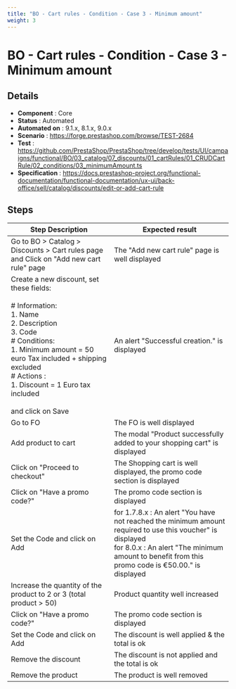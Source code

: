 ```yaml
---
title: "BO - Cart rules - Condition - Case 3 - Minimum amount"
weight: 3
---
```


# BO - Cart rules - Condition - Case 3 - Minimum amount
## Details
* **Component** : Core
* **Status** : Automated
* **Automated on** : 9.1.x, 8.1.x, 9.0.x
* **Scenario** : https://forge.prestashop.com/browse/TEST-2684
* **Test** : https://github.com/PrestaShop/PrestaShop/tree/develop/tests/UI/campaigns/functional/BO/03_catalog/07_discounts/01_cartRules/01_CRUDCartRule/02_conditions/03_minimumAmount.ts
* **Specification** : https://docs.prestashop-project.org/functional-documentation/functional-documentation/ux-ui/back-office/sell/catalog/discounts/edit-or-add-cart-rule

## Steps
| Step Description | Expected result |
| ----- | ----- |
| Go to BO > Catalog > Discounts > Cart rules page and Click on "Add new cart rule" page | The "Add new cart rule" page is well displayed |
| Create a new discount, set these fields:<br><br># Information:<br>1. Name<br>2. Description<br>3. Code<br># Conditions:<br>1. Minimum amount = 50 euro Tax included + shipping excluded<br># Actions :<br>1. Discount = 1 Euro tax included<br><br>and click on Save | An alert "Successful creation." is displayed |
| Go to FO | The FO is well displayed |
| Add product to cart | The modal "Product successfully added to your shopping cart" is displayed |
| Click on "Proceed to checkout" | The Shopping cart is well displayed, the promo code section is displayed |
| Click on "Have a promo code?" | The promo code section is displayed |
| Set the Code and click on Add | for 1.7.8.x : An alert "You have not reached the minimum amount required to use this voucher" is displayed<br>for 8.0.x : An alert "The minimum amount to benefit from this promo code is €50.00." is displayed |
| Increase the quantity of the product to 2 or 3 (total product > 50) | Product quantity well increased |
| Click on "Have a promo code?" | The promo code section is displayed |
| Set the Code and click on Add | The discount is well applied & the total is ok |
| Remove the discount | The discount is not applied and the total is ok |
| Remove the product | The product is well removed |
